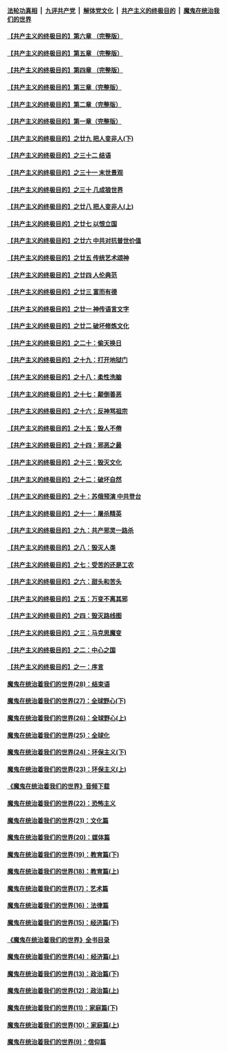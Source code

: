 ####  [法轮功真相](../../../../basic/blob/master/README.md?t=04041401) &nbsp;|&nbsp; [九评共产党](../../../../9ping.md/blob/master/README.md?t=04041401) &nbsp;|&nbsp; [解体党文化](../../../../jtdwh.md/blob/master/README.md?t=04041401)  &nbsp;|&nbsp; [共产主义的终极目的](../../../../gczydzjmd.md/blob/master/README.md?t=04041401) &nbsp;|&nbsp; [魔鬼在统治我们的世界](../../../../mgztzwmdsj.md/blob/master/README.md?t=04041401) 

#### [【共产主义的终极目的】第六章 （完整版）](../pages/nsc422/n11428913.md?t=04041401) 

#### [【共产主义的终极目的】第五章 （完整版）](../pages/nsc422/n11428912.md?t=04041401) 

#### [【共产主义的终极目的】第四章 （完整版）](../pages/nsc422/n11428907.md?t=04041401) 

#### [【共产主义的终极目的】第三章（完整版）](../pages/nsc422/n11428848.md?t=04041401) 

#### [【共产主义的终极目的】第二章（完整版）](../pages/nsc422/n11428831.md?t=04041401) 

#### [【共产主义的终极目的】第一章（完整版）](../pages/nsc422/n11417651.md?t=04041401) 

#### [【共产主义的终极目的】之廿九 把人变非人(下)](../pages/nsc422/n11344140.md?t=04041401) 

#### [【共产主义的终极目的】之三十二 结语](../pages/nsc422/n11360535.md?t=04041401) 

#### [【共产主义的终极目的】之三十一 末世景观](../pages/nsc422/n11351129.md?t=04041401) 

#### [【共产主义的终极目的】之三十 几成狼世界](../pages/nsc422/n11348280.md?t=04041401) 

#### [【共产主义的终极目的】之廿八 把人变非人(上)](../pages/nsc422/n11340492.md?t=04041401) 

#### [【共产主义的终极目的】之廿七 以恨立国](../pages/nsc422/n11336944.md?t=04041401) 

#### [【共产主义的终极目的】之廿六 中共对抗普世价值](../pages/nsc422/n11324785.md?t=04041401) 

#### [【共产主义的终极目的】之廿五 传统艺术颂神](../pages/nsc422/n11296396.md?t=04041401) 

#### [【共产主义的终极目的】之廿四 人伦典范](../pages/nsc422/n11296397.md?t=04041401) 

#### [【共产主义的终极目的】之廿三 富而有德](../pages/nsc422/n11283598.md?t=04041401) 

#### [【共产主义的终极目的】之廿一 神传语言文字](../pages/nsc422/n11263265.md?t=04041401) 

#### [【共产主义的终极目的】之廿二 破坏修炼文化](../pages/nsc422/n11245728.md?t=04041401) 

#### [【共产主义的终极目的】之二十：偷天换日](../pages/nsc422/n11238846.md?t=04041401) 

#### [【共产主义的终极目的】之十九：打开地狱门](../pages/nsc422/n11206376.md?t=04041401) 

#### [【共产主义的终极目的】之十八：柔性洗脑](../pages/nsc422/n11199994.md?t=04041401) 

#### [【共产主义的终极目的】之十七：颠倒善恶](../pages/nsc422/n11179782.md?t=04041401) 

#### [【共产主义的终极目的】之十六：反神骂祖宗](../pages/nsc422/n11166798.md?t=04041401) 

#### [【共产主义的终极目的】之十五：毁人不倦](../pages/nsc422/n11166792.md?t=04041401) 

#### [【共产主义的终极目的】之十四：邪恶之最](../pages/nsc422/n11150249.md?t=04041401) 

#### [【共产主义的终极目的】之十三：毁灭文化](../pages/nsc422/n11135227.md?t=04041401) 

#### [【共产主义的终极目的】之十二：破坏自然](../pages/nsc422/n11135214.md?t=04041401) 

#### [【共产主义的终极目的】之十：苏俄预演 中共登台](../pages/nsc422/n11118424.md?t=04041401) 

#### [【共产主义的终极目的】之十一：屠杀精英](../pages/nsc422/n11118442.md?t=04041401) 

#### [【共产主义的终极目的】之九：共产邪灵一路杀](../pages/nsc422/n11114139.md?t=04041401) 

#### [【共产主义的终极目的】之八：毁灭人类](../pages/nsc422/n11108503.md?t=04041401) 

#### [【共产主义的终极目的】之七：受苦的还是工农](../pages/nsc422/n11101809.md?t=04041401) 

#### [【共产主义的终极目的】之六：甜头和苦头](../pages/nsc422/n11096971.md?t=04041401) 

#### [【共产主义的终极目的】之五：万变不离其邪](../pages/nsc422/n11091285.md?t=04041401) 

#### [【共产主义的终极目的】之四：毁灭路线图](../pages/nsc422/n11086284.md?t=04041401) 

#### [【共产主义的终极目的】之三：马克思魔变](../pages/nsc422/n11061941.md?t=04041401) 

#### [【共产主义的终极目的】之二：中心之国](../pages/nsc422/n11047728.md?t=04041401) 

#### [【共产主义的终极目的】之一：序言](../pages/nsc422/n11086077.md?t=04041401) 

#### [魔鬼在统治着我们的世界(28)：结束语](../pages/nsc422/n10936246.md?t=04041401) 

#### [魔鬼在统治着我们的世界(27)：全球野心(下)](../pages/nsc422/n10928319.md?t=04041401) 

#### [魔鬼在统治着我们的世界(26)：全球野心(上)](../pages/nsc422/n10900318.md?t=04041401) 

#### [魔鬼在统治着我们的世界(25)：全球化](../pages/nsc422/n10788205.md?t=04041401) 

#### [魔鬼在统治着我们的世界(24)：环保主义(下)](../pages/nsc422/n10695307.md?t=04041401) 

#### [魔鬼在统治着我们的世界(23)：环保主义(上)](../pages/nsc422/n10688613.md?t=04041401) 

#### [《魔鬼在统治着我们的世界》音频下载](../pages/nsc422/n10635553.md?t=04041401) 

#### [魔鬼在统治着我们的世界(22)：恐怖主义](../pages/nsc422/n10614727.md?t=04041401) 

#### [魔鬼在统治着我们的世界(21)：文化篇](../pages/nsc422/n10597706.md?t=04041401) 

#### [魔鬼在统治着我们的世界(20)：媒体篇](../pages/nsc422/n10586579.md?t=04041401) 

#### [魔鬼在统治着我们的世界(19)：教育篇(下)](../pages/nsc422/n10564808.md?t=04041401) 

#### [魔鬼在统治着我们的世界(18)：教育篇(上)](../pages/nsc422/n10526970.md?t=04041401) 

#### [魔鬼在统治着我们的世界(17)：艺术篇](../pages/nsc422/n10499093.md?t=04041401) 

#### [魔鬼在统治着我们的世界(16)：法律篇](../pages/nsc422/n10485969.md?t=04041401) 

#### [魔鬼在统治着我们的世界(15)：经济篇(下)](../pages/nsc422/n10469975.md?t=04041401) 

#### [《魔鬼在统治着我们的世界》全书目录](../pages/nsc422/n10464261.md?t=04041401) 

#### [魔鬼在统治着我们的世界(14)：经济篇(上)](../pages/nsc422/n10457370.md?t=04041401) 

#### [魔鬼在统治着我们的世界(13)：政治篇(下)](../pages/nsc422/n10448270.md?t=04041401) 

#### [魔鬼在统治着我们的世界(12)：政治篇(上)](../pages/nsc422/n10444576.md?t=04041401) 

#### [魔鬼在统治着我们的世界(11)：家庭篇(下)](../pages/nsc422/n10440961.md?t=04041401) 

#### [魔鬼在统治着我们的世界(10)：家庭篇(上)](../pages/nsc422/n10435448.md?t=04041401) 

#### [魔鬼在统治着我们的世界(9)：信仰篇](../pages/nsc422/n10432159.md?t=04041401) 

